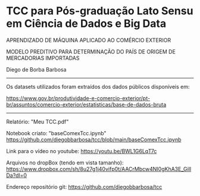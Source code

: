 # TCC para Pós-graduação Lato Sensu em Ciência de Dados e Big Data

APRENDIZADO DE MÁQUINA APLICADO AO COMÉRCIO EXTERIOR

MODELO PREDITIVO PARA DETERMINAÇÃO DO PAÍS DE ORIGEM DE MERCADORIAS IMPORTADAS 

Diego de Borba Barbosa

-----------------------------------------------------------------------------
Os datasets utilizados foram extraídos dos dados públicos disponíveis em:

https://www.gov.br/produtividade-e-comercio-exterior/pt-br/assuntos/comercio-exterior/estatisticas/base-de-dados-bruta

------------------------------------------------------------------------------

Relatório: "Meu TCC.pdf"

Notebook criato: "baseComexTcc.ipynb"
https://github.com/diegobbarbosa/tcc/blob/main/baseComexTcc.ipynb

Link para o vídeo no youtube: https://youtu.be/BWL1G6LqT7c

Arquivos no dropBox (tendo em vista tamanho):
https://www.dropbox.com/sh/8u27g1j40vifp0t/AACrMbcw4NI0gKhA3E_GiIlDa?dl=0

Endereço repositório git: https://github.com/diegobbarbosa/tcc
